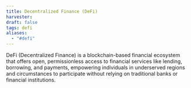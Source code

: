 ```yaml
---
title: Decentralized Finance (DeFi)
harvester: 
draft: false
tags: defi
aliases:
  - "#defi"
---
```


DeFi (Decentralized Finance) is a blockchain-based financial ecosystem that offers open, permissionless access to financial services like lending, borrowing, and payments, empowering individuals in underserved regions and circumstances to participate without relying on traditional banks or financial institutions.


